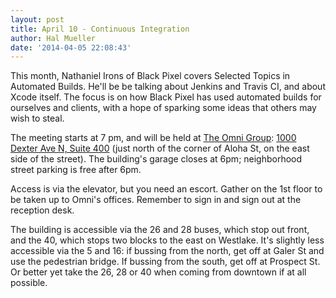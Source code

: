 ```yaml
---
layout: post
title: April 10 - Continuous Integration
author: Hal Mueller
date: '2014-04-05 22:08:43'
---
```


This month, Nathaniel Irons of Black Pixel covers Selected Topics in Automated Builds. He'll be be talking about Jenkins and Travis CI, and about Xcode itself. The focus is on how Black Pixel has used automated builds for ourselves and clients, with a hope of sparking some ideas that others may wish to steal.


The meeting starts at 7 pm, and will be held at [The Omni Group](http://www.omnigroup.com/): [1000 Dexter Ave N, Suite 400](http://goo.gl/maps/j0Rxc) (just north of the corner of Aloha St, on the east side of the street). The building's garage closes at 6pm; neighborhood street parking is free after 6pm.

Access is via the elevator, but you need an escort. Gather on the 1st floor to be taken up to Omni's offices. Remember to sign in and sign out at the reception desk.

The building is accessible via the 26 and 28 buses, which stop out front, and the 40, which stops two blocks to the east on Westlake. It's slightly less accessible via the 5 and 16: if bussing from the north, get off at Galer St and use the pedestrian bridge. If bussing from the south, get off at Prospect St. Or better yet take the 26, 28 or 40 when coming from downtown if at all possible.




